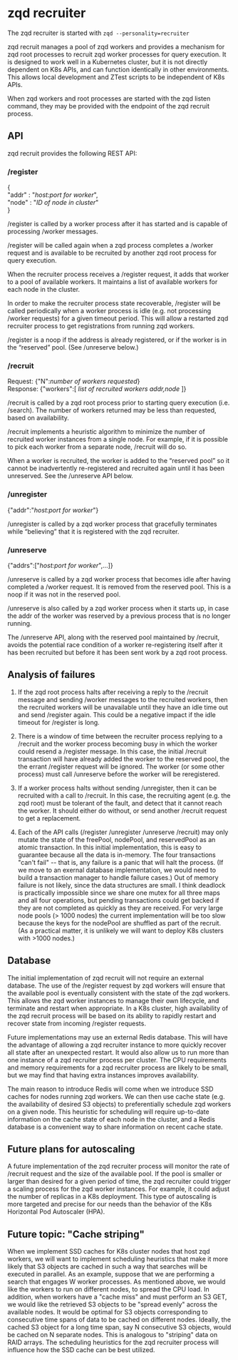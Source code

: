 # zqd recruiter

The zqd recruiter is started with `zqd --personality=recruiter`

zqd recruit manages a pool of zqd workers and provides a mechanism for zqd root processes to recruit zqd worker processes for query execution. It is designed to work well in a Kubernetes cluster, but it is not directly dependent on K8s APIs, and can function identically in other environments. This allows local development and ZTest scripts to be independent of K8s APIs.

When zqd workers and root processes are started with the zqd listen command, they may be provided with the endpoint of the zqd recruit process.

## API

zqd recruit provides the following REST API:

### /register

{  
"addr" : "*host:port for worker*",  
"node" : "*ID of node in cluster*"  
}

/register is called by a worker process after it has started and is capable of processing /worker messages.

/register will be called again when a zqd process completes a /worker request and is available to be recruited by another zqd root process for query execution. 

When the recruiter process receives a /register request, it adds that worker to a pool of available workers. It maintains a list of available workers for each node in the cluster.

In order to make the recruiter process state recoverable, /register will be called periodically when a  worker process is idle (e.g. not processing /worker requests) for a given timeout period. 
This will allow a restarted zqd recruiter process to get registrations from running zqd workers.

/register is a noop if the address is already registered, or if the worker is in the “reserved” pool. (See /unreserve below.) 

### /recruit

Request: {"N":*number of workers requested*}  
Response: {"workers":[ *list of recruited workers addr,node* ]}

/recruit is called by a zqd root process prior to starting query execution (i.e. /search). The number of workers returned may be less than requested, based on availability.

/recruit implements a heuristic algorithm to minimize the number of recruited worker instances from a single node. For example, if it is possible to pick each worker from a separate node, /recruit will do so.

When a worker is recruited, the worker is added to the “reserved pool” so it cannot be inadvertently re-registered and recruited again until it has been unreserved. See the /unreserve API below.

### /unregister

{"addr":"*host:port for worker*"}

/unregister is called by a zqd worker process that gracefully terminates while “believing” that it is registered with the zqd recruiter.

### /unreserve

{"addrs":["*host:port for worker*",...]}

/unreserve is called by a zqd worker process that becomes idle after having completed a /worker request. It is removed from the reserved pool. This is a noop if it was not in the reserved pool.

/unreserve is also called by a zqd worker process when it starts up, in case the addr of the worker was reserved by a previous process that is no longer running.

The /unreserve API, along with the reserved pool maintained by /recruit, avoids the potential race condition of a worker re-registering itself after it has been recruited but before it has been sent work by a zqd root process.

## Analysis of failures

1. If the zqd root process halts after receiving a reply to the /recruit message and sending /worker messages to the recruited workers, then the recruited workers will be unavailable until they have an idle time out and send /register again. This could be a negative impact if the idle timeout for /register is long.

2. There is a window of time between the recruiter process replying to a /recruit and the worker process becoming busy in which the worker could resend a /register message. In this case, the initial /recruit transaction will have already added the worker to the reserved pool, the the errant /register request will be ignored. The worker (or some other process) must call /unreserve before the worker will be reregistered.

3. If a worker process halts without sending /unregister, then it can be recruited with a call to /recruit. In this case, the recruiting agent (e.g. the zqd root) must be tolerant of the fault, and detect that it cannot reach the worker. It should either do without, or send another /recruit request to get a replacement.

4. Each of the API calls (/register /unregister /unreserve /recruit) may only mutate the state of the freePool, nodePool, and reservedPool as an atomic transaction. In this initial implementation, this is easy to guarantee because all the data is in-memory. The four transactions "can't fail" -- that is, any failure is a panic that will halt the process. (If we move to an exernal database implementation, we would need to build a transaction manager to handle failure cases.) Out of memory failure is not likely, since the data structures are small. I think deadlock is practically impossible since we share one mutex for all three maps and all four operations, but pending transactions could get backed if they are not completed as quickly as they are received. For very large node pools (> 1000 nodes) the current implementation will be too slow because the keys for the nodePool are shuffled as part of the recruit. (As a practical matter, it is unlikely we will want to deploy K8s clusters with >1000 nodes.)

## Database

The initial implementation of zqd recruit will not require an external database. The use of the /register request by zqd workers will ensure that the available pool is eventually consistent with the state of the zqd workers. This allows the zqd worker instances to manage their own lifecycle, and terminate and restart when appropriate. In a K8s cluster, high availability of the zqd recruit process will be based on its ability to rapidly restart and recover state from incoming /register requests.

Future implementations may use an external Redis database. This will have the advantage of allowing a zqd recruiter instance to more quickly recover all state after an unexpected restart. It would also allow us to run more than one instance of a zqd recruiter process per cluster. The CPU requirements and memory requirements for a zqd recruiter process are likely to be small, but we may find that having extra instances improves availability.

The main reason to introduce Redis will come when we introduce SSD caches for nodes running zqd workers. We can then use cache state (e.g. the availability of desired S3 objects) to preferentially schedule zqd workers on a given node. This heuristic for scheduling will require up-to-date information on the cache state of each node in the cluster, and a Redis database is a convenient way to share information on recent cache state.

## Future plans for autoscaling

A future implementation of the zqd recruiter process will monitor the rate of /recruit request and the size of the available pool. If the pool is smaller or larger than desired for a given period of time, the zqd recruiter could trigger a scaling process for the zqd worker instances. For example, it could adjust the number of replicas in a K8s deployment. This type of autoscaling is more targeted and precise for our needs than the behavior of the K8s Horizontal Pod Autoscaler (HPA).

## Future topic: "Cache striping"

When we implement SSD caches for K8s cluster nodes that host zqd workers, we will want to implement scheduling heuristics that make it more likely that S3 objects are cached in such a way that searches will be executed in parallel. As an example, suppose that we are performing a search that engages W worker processes. As mentioned above, we would like the workers to run on different nodes, to spread the CPU load. In addition, when workers have a "cache miss" and must perform an S3 GET, we would like the retrieved S3 objects to be "spread evenly" across the available nodes. It would be optimal for S3 objects corresponding to consecutive time spans of data to be cached on different nodes. Ideally, the cached S3 object for a long time span, say N consecutive S3 objects, would be cached on N separate nodes. This is analogous to "striping" data on RAID arrays. The scheduling heuristics for the zqd recruiter process will influence how the SSD cache can be best utilized.
